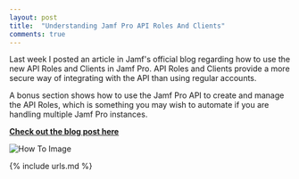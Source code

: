```yaml
---
layout: post
title:  "Understanding Jamf Pro API Roles And Clients"
comments: true
---
```


Last week I posted an article in Jamf's official blog regarding how to use the new API Roles and Clients in Jamf Pro. API Roles and Clients provide a more secure way of integrating with the API than using regular accounts.

A bonus section shows how to use the Jamf Pro API to create and manage the API Roles, which is something you may wish to automate if you are handling multiple Jamf Pro instances.

**[Check out the blog post here](https://www.jamf.com/blog/understanding-jamf-pro-api-roles-and-clients/)**

![How To Image](https://media.jamf.com/images/news/2024/jamf-how-to-blog-image.webp?q=80&w=1600)

{% include urls.md %}
